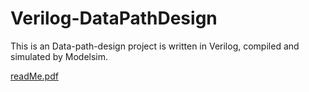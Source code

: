 # Verilog-DataPathDesign
This is an Data-path-design project is written in Verilog, compiled and simulated by Modelsim.

[readMe.pdf](document.pdf)

